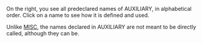 On the right, you see all predeclared names of AUXILIARY, in alphabetical order.
Click on a name to see how it is defined and used.

Unlike <a href="../MISC/">MISC</a>, the names declared in AUXILIARY are not meant to be directly called, although they can be.
